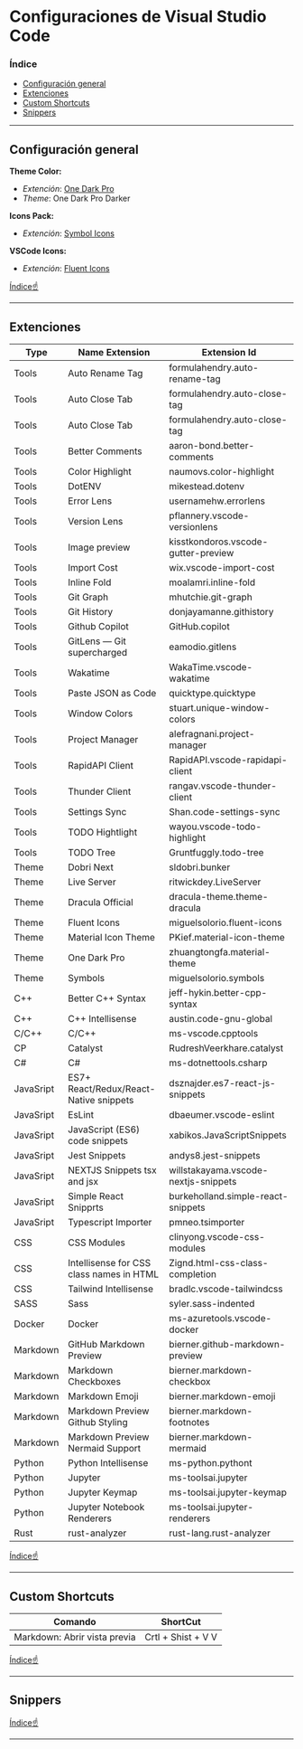 # Configuraciones de Visual Studio Code

### Índice

- [Configuración general](#configuración-general)
- [Extenciones](#extenciones)
- [Custom Shortcuts](#custom-shortcuts)
- [Snippers](#snippers)

<hr />

## Configuración general

**Theme Color:**
- *Extención*: [One Dark Pro]()
- *Theme*: One Dark Pro Darker

**Icons Pack:** 
- *Extención*: [Symbol Icons]()

**VSCode Icons:**
- *Extención*: [Fluent Icons]()


[Índice☝](#índice)
<hr />

## Extenciones

| Type      | Name Extension |   Extension Id     |
| --------- | -------------------------- | ----------------------------------- |
| Tools     | Auto Rename Tag            | formulahendry.auto-rename-tag       |
| Tools     | Auto Close Tab             | formulahendry.auto-close-tag        |  
| Tools     | Auto Close Tab             | formulahendry.auto-close-tag        | 
| Tools     | Better Comments            | aaron-bond.better-comments          | 
| Tools     | Color Highlight            | naumovs.color-highlight             | 
| Tools     | DotENV                     | mikestead.dotenv                    | 
| Tools     | Error Lens                 | usernamehw.errorlens                | 
| Tools     | Version Lens               | pflannery.vscode-versionlens        | 
| Tools     | Image preview              | kisstkondoros.vscode-gutter-preview | 
| Tools     | Import Cost                | wix.vscode-import-cost              | 
| Tools     | Inline Fold                | moalamri.inline-fold                | 
| Tools     | Git Graph                  | mhutchie.git-graph                  | 
| Tools     | Git History                | donjayamanne.githistory             | 
| Tools     | Github Copilot             | GitHub.copilot                      | 
| Tools     | GitLens — Git supercharged | eamodio.gitlens                     | 
| Tools     | Wakatime                   | WakaTime.vscode-wakatime            | 
| Tools     | Paste JSON as Code         | quicktype.quicktype                 |  
| Tools     | Window Colors              | stuart.unique-window-colors         | 
| Tools     | Project Manager            | alefragnani.project-manager         | 
| Tools     | RapidAPI Client            | RapidAPI.vscode-rapidapi-client     | 
| Tools     | Thunder Client             | rangav.vscode-thunder-client        | 
| Tools     | Settings Sync              | Shan.code-settings-sync             | 
| Tools     | TODO Hightlight            | wayou.vscode-todo-highlight         | 
| Tools     | TODO Tree                  | Gruntfuggly.todo-tree               | 
| Theme     | Dobri Next                 | sldobri.bunker                      | 
| Theme     | Live Server                | ritwickdey.LiveServer               | 
| Theme     | Dracula Official           | dracula-theme.theme-dracula         | 
| Theme     | Fluent Icons               | miguelsolorio.fluent-icons          |  
| Theme     | Material Icon Theme        | PKief.material-icon-theme           |  
| Theme     | One Dark Pro               | zhuangtongfa.material-theme         |  
| Theme     | Symbols                    | miguelsolorio.symbols               |  
| C++       | Better C++ Syntax          | jeff-hykin.better-cpp-syntax        |  
| C++       | C++ Intellisense           | austin.code-gnu-global              |  
| C/C++     | C/C++                      | ms-vscode.cpptools                  |  
| CP        | Catalyst                   | RudreshVeerkhare.catalyst           |  
| C#        | C#                         | ms-dotnettools.csharp               |
| JavaSript | ES7+ React/Redux/React-Native snippets | dsznajder.es7-react-js-snippets |
| JavaSript | EsLint                     | dbaeumer.vscode-eslint              |
| JavaSript | JavaScript (ES6) code snippets | xabikos.JavaScriptSnippets      |
| JavaSript | Jest Snippets              | andys8.jest-snippets                |
| JavaSript | NEXTJS Snippets tsx and jsx | willstakayama.vscode-nextjs-snippets |
| JavaSript | Simple React Snipprts      | burkeholland.simple-react-snippets  |
| JavaSript | Typescript Importer        | pmneo.tsimporter                    |
| CSS       | CSS Modules                | clinyong.vscode-css-modules         | 
| CSS       | Intellisense for CSS class names in HTML | Zignd.html-css-class-completion | 
| CSS       | Tailwind Intellisense      | bradlc.vscode-tailwindcss           | 
| SASS      | Sass                       | syler.sass-indented                 | 
| Docker    | Docker                     | ms-azuretools.vscode-docker         | 
| Markdown  | GitHub Markdown Preview    | bierner.github-markdown-preview     | 
| Markdown  | Markdown Checkboxes        | bierner.markdown-checkbox           | 
| Markdown  | Markdown Emoji             | bierner.markdown-emoji              | 
| Markdown  | Markdown Preview Github Styling | bierner.markdown-footnotes     | 
| Markdown  | Markdown Preview Nermaid Support | bierner.markdown-mermaid      | 
| Python    | Python Intellisense        | ms-python.pythont                   | 
| Python    | Jupyter                    | ms-toolsai.jupyter                  | 
| Python    | Jupyter Keymap             | ms-toolsai.jupyter-keymap           | 
| Python    | Jupyter Notebook Renderers | ms-toolsai.jupyter-renderers        | 
| Rust      | rust-analyzer              | rust-lang.rust-analyzer             | 

[Índice☝](#índice)
<hr />

## Custom Shortcuts

| Comando                            | ShortCut            |
| ---------------------------------- | ------------------- |
| Markdown: Abrir vista previa       | Crtl + Shist + V V  |

[Índice☝](#índice)
<hr />

## Snippers

[Índice☝](#índice)
<hr />